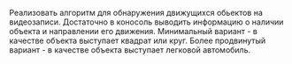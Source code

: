 Реализовать алгоритм для обнаружения движущихся обьектов на видеозаписи.
Достаточно в коносоль выводить информацию о наличии объекта и направлении его движения. 
Минимальный вариант - в качестве объекта выступает квадрат или круг.
Более продвинутый вариант - в качестве объекта выступает легковой автомобиль.